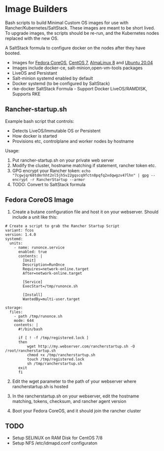 # Image Builders

Bash scripts to build Minimal Custom OS images for use with Rancher/Kubernetes/SaltStack. These images are meant to be short lived. To upgrade images, the scripts should be re-run, and the Kubernetes nodes replaced with the new OS. 

A SaltStack formula to configure docker on the nodes after they have booted.

- Images for [Fedora CoreOS](https://github.com/wrender/image-builders/tree/main/Fedora-CoreOS), [CentOS 7](https://github.com/wrender/image-builders/tree/main/CentOS-7), [AlmaLinux 8](https://github.com/wrender/image-builders/tree/main/AlmaLinux-8) and [Ubuntu 20.04](https://github.com/wrender/image-builders/tree/main/Ubuntu-20.04)
- Images include docker-ce, salt-minion,open-vm-tools packages
- LiveOS and Persistant
- Salt-minion systemd enabled by default
- Docker systemd (to be configured by SaltStack)
- rke-docker SaltStack Formula - Support Docker LiveOS/RAMDISK, Supports RKE

## Rancher-startup.sh

Example bash script that controls:
- Detects LiveOS/Immutable OS or Persistent
- How docker is started
- Provisions etc, controlplane and worker nodes by hostname

Usage:
1. Put rancher-startup.sh on your private web server
2. Modify the cluster, hostname matching if statement, rancher token etc.
3. GPG encrypt your Rancher token: `echo "7cgwjqr68tdmrhht2nl5jh5v22gqscq9fctn8pqfq2xdqwgzv47lhn" | gpg --encrypt -r RancherStartup --armor`
4. TODO: Convert to SaltStack formula 

## Fedora CoreOS Image
1.  Create a butane configuration file and host it on your webserver.  Should include a unit like this:
```
# Create a script to grab the Rancher Startup Script
variant: fcos
version: 1.4.0
systemd:
  units:
    - name: runonce.service
      enabled: true
      contents: |
        [Unit]
        Description=RunOnce
        Requires=network-online.target
        After=network-online.target

        [Service]
        ExecStart=/tmp/runonce.sh

        [Install]
        WantedBy=multi-user.target

storage:
  files:
    - path /tmp/runonce.sh
    mode: 644
    contents: |
      #!/bin/bash

      if [ ! -f /tmp/registered.lock ]
      then
          wget http://my.webserver.com/rancherstartup.sh -O /root/rancherstartup.sh
          chmod +x /tmp/rancherstartup.sh
          touch /tmp/registered.lock
          sh /tmp/rancherstartup.sh
      exit
      fi
```

2. Edit the wget parameter to the path of your webserver where rancherstartup.sh is hosted

3. In the rancherstartup.sh on your webserver, edit the hostname matching, tokens, checksum, and rancher agent version

4. Boot your Fedora CoreOS, and it should join the rancher cluster

## TODO
- Setup SELINUX on RAM Disk for CentOS 7/8
- Setup NFS /etc/idmapd.conf configuraton
